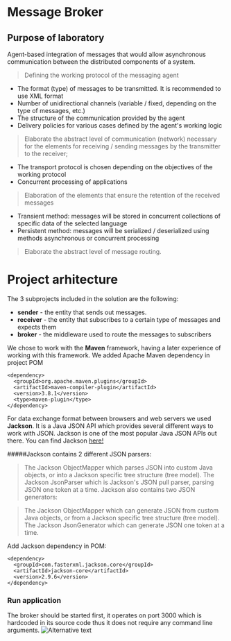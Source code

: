 # Message Broker
## Purpose of laboratory
Agent-based integration of messages that would allow asynchronous communication between the distributed components of a system.


> Defining the working protocol of the messaging agent

- The format (type) of messages to be transmitted. It is recommended to use XML format
- Number of unidirectional channels (variable / fixed, depending on the type of messages, etc.)
- The structure of the communication provided by the agent 
- Delivery policies for various cases defined by the agent's working logic

> Elaborate the abstract level of communication (network) necessary for the elements for receiving / sending messages by the transmitter to the receiver;
- The transport protocol is chosen depending on the objectives of the working protocol
- Concurrent processing of applications

> Elaboration of the elements that ensure the retention of the received messages 
- Transient method: messages will be stored in concurrent collections of specific data
of the selected language
- Persistent method: messages will be serialized / deserialized using methods
asynchronous or concurrent processing

> Elaborate the abstract level of message routing.

# Project arhitecture
The 3 subprojects included in the solution are the following:

- **sender** - the entity that sends out messages.
- **receiver** - the entity that subscribes to a certain type of messages and expects them
- **broker** - the middleware used to route the messages to subscribers

We chose to work with the **Maven** framework, having a later experience of working with this framework.
We added Apache Maven dependency in project POM
```
<dependency>
  <groupId>org.apache.maven.plugins</groupId>
  <artifactId>maven-compiler-plugin</artifactId>
  <version>3.8.1</version>
  <type>maven-plugin</type>
</dependency>
```
For data exchange format between browsers and web servers we used **Jackson**. It is a Java JSON API which provides several different ways to work with JSON. Jackson is one of the most popular Java JSON APIs out there. You can find Jackson [here!](https://github.com/FasterXML/jackson)


#####Jackson contains 2 different JSON parsers:

> The Jackson ObjectMapper which parses JSON into custom Java objects, or into a Jackson specific tree structure (tree model).
> The Jackson JsonParser which is Jackson's JSON pull parser, parsing JSON one token at a time.
> Jackson also contains two JSON generators:

> The Jackson ObjectMapper which can generate JSON from custom Java objects, or from a Jackson specific tree structure (tree model).
> The Jackson JsonGenerator which can generate JSON one token at a time.

Add Jackson dependency in POM:
```
<dependency>
  <groupId>com.fasterxml.jackson.core</groupId>
  <artifactId>jackson-core</artifactId>
  <version>2.9.6</version>
</dependency>
```
### Run application
The broker should be started first, it operates on port 3000 which is hardcoded in its source code thus it does not require any command line arguments.
![Alternative text](C:\Users\mtcaci\Documents\un\broker.png "Optional title")
